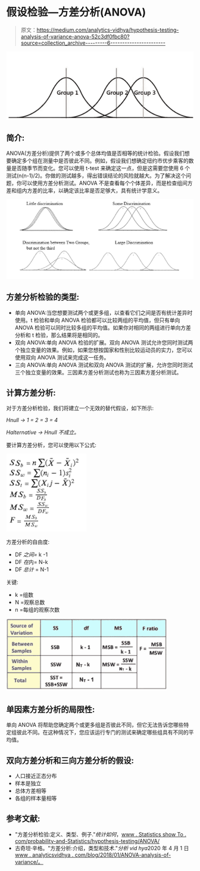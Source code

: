 # 假设检验—方差分析(ANOVA)

> 原文：<https://medium.com/analytics-vidhya/hypothesis-testing-analysis-of-variance-anova-52c3df0fbc80?source=collection_archive---------6----------------------->

![](img/58ae5c33a1e45da5be45eeca78279017.png)

## **简介:**

ANOVA(方差分析)提供了两个或多个总体均值是否相等的统计检验。假设我们想要确定多个组在测量中是否彼此不同。例如，假设我们想确定纽约市优步乘客的数量是否随季节而变化。您可以使用 t-test 来确定这一点，但是这需要您使用 6 个测试(n(n-1)/2)。你做的测试越多，得出错误结论的风险就越大。为了解决这个问题，你可以使用方差分析测试。ANOVA 不是查看每个个体差异，而是检查组间方差和组内方差的比率，以确定该比率是否足够大，具有统计学意义。

![](img/86a3121b782972ab8fa693fa57069a40.png)

## **方差分析检验的类型:**

*   单向 ANOVA:当您想要测试两个或更多组，以查看它们之间是否有统计差异时使用。t 检验和单向 ANOVA 检验都可以比较两组的平均值，但只有单向 ANOVA 检验可以同时比较多组的平均值。如果你对相同的两组进行单向方差分析和 t 检验，那么结果将是相同的。
*   双向 ANOVA:单向 ANOVA 检验的扩展。双向 ANOVA 测试允许您同时测试两个独立变量的效果。例如，如果您想按国家和性别比较运动员的实力，您可以使用双向 ANOVA 测试来完成这一任务。
*   三向 ANOVA:单向 ANOVA 测试和双向 ANOVA 测试的扩展，允许您同时测试三个独立变量的效果。三因素方差分析测试也称为三因素方差分析测试。

## **计算方差分析:**

对于方差分析检验，我们将建立一个无效的替代假设，如下所示:

*Hnull → 1 = 2 = 3 = 4*

*Halternative → Hnull 不成立。*

要计算方差分析，您可以使用以下公式:

![](img/9d6593b98594bb7517e9c6bcf8fbbc02.png)

方差分析的自由度:

*   DF *之间=* k -1
*   DF *在*内= N-k
*   DF *总计* = N-1

关键:

*   k =组数
*   N =观察总数
*   n =每组的观察次数

![](img/299153be6a4b9d285d6182c9d1638435.png)

## **单因素方差分析的局限性:**

单向 ANOVA 将帮助您确定两个或更多组是否彼此不同，但它无法告诉您哪些特定组彼此不同。在这种情况下，您应该运行专门的测试来确定哪些组具有不同的平均值。

## **双向方差分析和三向方差分析的假设:**

*   人口接近正态分布
*   样本是独立
*   总体方差相等
*   各组的样本量相等

## **参考文献:**

*   "方差分析检验:定义、类型、例子."*统计如何*，[www . Statistics show To . com/probability-and-Statistics/hypothesis-testing/ANOVA/](http://www.statisticshowto.com/probability-and-statistics/hypothesis-testing/anova/#:~:text=An%20ANOVA%20test%20is%20a,there's%20a%20difference%20between%20them.)
*   古奇坦·辛格。"方差分析:介绍，类型和技术."*分析 vid hya*2020 年 4 月 1 日[www . analyticsvidhya . com/blog/2018/01/ANOVA-analysis-of-variance/。](http://www.analyticsvidhya.com/blog/2018/01/anova-analysis-of-variance/.)